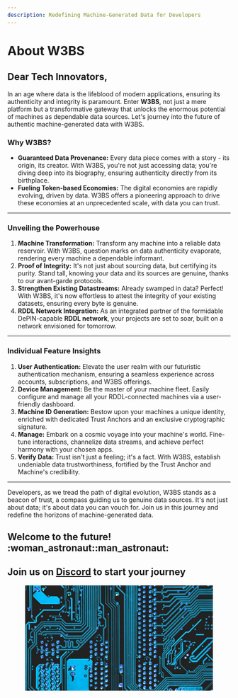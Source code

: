 ```yaml
---
description: Redefining Machine-Generated Data for Developers
---
```


# About W3BS

## **Dear Tech Innovators,**

In an age where data is the lifeblood of modern applications, ensuring its authenticity and integrity is paramount. Enter **W3BS**, not just a mere platform but a transformative gateway that unlocks the enormous potential of machines as dependable data sources. Let's journey into the future of authentic machine-generated data with W3BS.



### **Why W3BS?**

* **Guaranteed Data Provenance:** Every data piece comes with a story - its origin, its creator. With W3BS, you're not just accessing data; you're diving deep into its biography, ensuring authenticity directly from its birthplace.
* **Fueling Token-based Economies:** The digital economies are rapidly evolving, driven by data. W3BS offers a pioneering approach to drive these economies at an unprecedented scale, with data you can trust.

***

### **Unveiling the Powerhouse**

1. **Machine Transformation:** Transform any machine into a reliable data reservoir. With W3BS, question marks on data authenticity evaporate, rendering every machine a dependable informant.
2. **Proof of Integrity:** It's not just about sourcing data, but certifying its purity. Stand tall, knowing your data and its sources are genuine, thanks to our avant-garde protocols.
3. **Strengthen Existing Datastreams:** Already swamped in data? Perfect! With W3BS, it's now effortless to attest the integrity of your existing datasets, ensuring every byte is genuine.
4. **RDDL Network Integration:** As an integrated partner of the formidable DePIN-capable **RDDL network**, your projects are set to soar, built on a network envisioned for tomorrow.

***

### **Individual Feature Insights**

1. **User Authentication:** Elevate the user realm with our futuristic authentication mechanism, ensuring a seamless experience across accounts, subscriptions, and W3BS offerings.
2. **Device Management:** Be the master of your machine fleet. Easily configure and manage all your RDDL-connected machines via a user-friendly dashboard.
3. **Machine ID Generation:** Bestow upon your machines a unique identity, enriched with dedicated Trust Anchors and an exclusive cryptographic signature.
4. **Manage:** Embark on a cosmic voyage into your machine's world. Fine-tune interactions, channelize data streams, and achieve perfect harmony with your chosen apps.
5. **Verify Data:** Trust isn't just a feeling; it's a fact. With W3BS, establish undeniable data trustworthiness, fortified by the Trust Anchor and Machine's credibility.

***

Developers, as we tread the path of digital evolution, W3BS stands as a beacon of trust, a compass guiding us to genuine data sources. It's not just about data; it's about data you can vouch for. Join us in this journey and redefine the horizons of machine-generated data.&#x20;

## **Welcome to the future!** :woman\_astronaut::man\_astronaut:&#x20;

## Join us on [Discord](https://discord.gg/Cza9zX8RZr) to start your journey

<figure><img src="../.gitbook/assets/r&#x26;c_network_2.jpg" alt=""><figcaption></figcaption></figure>
